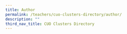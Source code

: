 ```yaml
---
title: Author
permalink: /teachers/cuo-clusters-directory/author/
description: ""
third_nav_title: CUO Clusters Directory
---
```

